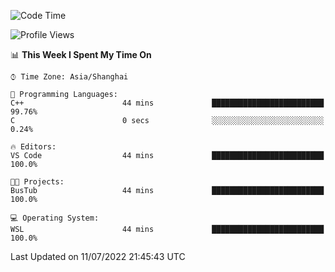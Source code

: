 <!--START_SECTION:waka-->
![Code Time](http://img.shields.io/badge/Code%20Time-154%20hrs%2028%20mins-blue)

![Profile Views](http://img.shields.io/badge/Profile%20Views-2-blue)

📊 **This Week I Spent My Time On** 

```text
⌚︎ Time Zone: Asia/Shanghai

💬 Programming Languages: 
C++                      44 mins             █████████████████████████   99.76% 
C                        0 secs              ░░░░░░░░░░░░░░░░░░░░░░░░░   0.24%

🔥 Editors: 
VS Code                  44 mins             █████████████████████████   100.0%

🐱‍💻 Projects: 
BusTub                   44 mins             █████████████████████████   100.0%

💻 Operating System: 
WSL                      44 mins             █████████████████████████   100.0%

```


 Last Updated on 11/07/2022 21:45:43 UTC
<!--END_SECTION:waka-->